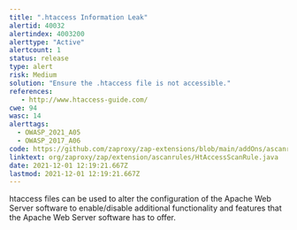 ```yaml
---
title: ".htaccess Information Leak"
alertid: 40032
alertindex: 4003200
alerttype: "Active"
alertcount: 1
status: release
type: alert
risk: Medium
solution: "Ensure the .htaccess file is not accessible."
references:
   - http://www.htaccess-guide.com/
cwe: 94
wasc: 14
alerttags: 
  - OWASP_2021_A05
  - OWASP_2017_A06
code: https://github.com/zaproxy/zap-extensions/blob/main/addOns/ascanrules/src/main/java/org/zaproxy/zap/extension/ascanrules/HtAccessScanRule.java
linktext: org/zaproxy/zap/extension/ascanrules/HtAccessScanRule.java
date: 2021-12-01 12:19:21.667Z
lastmod: 2021-12-01 12:19:21.667Z
---
```

htaccess files can be used to alter the configuration of the Apache Web Server software to enable/disable additional functionality and features that the Apache Web Server software has to offer. 
